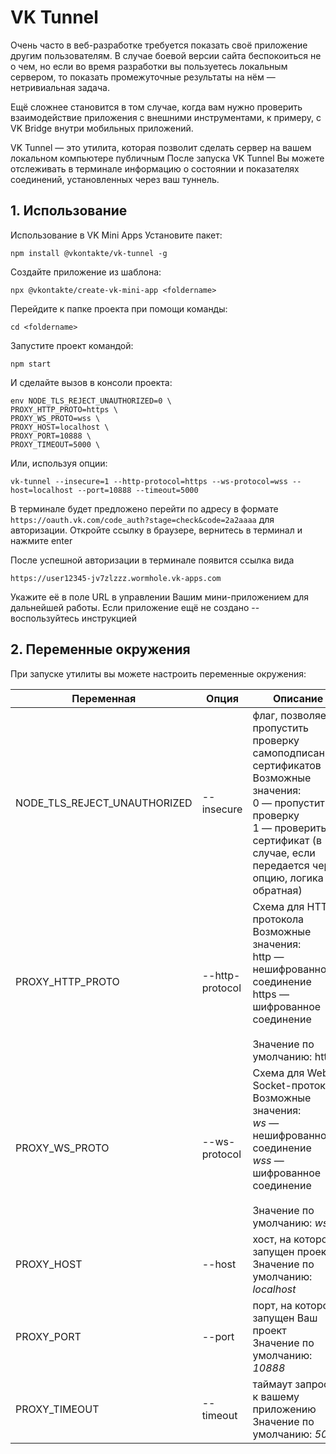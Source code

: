 # VK Tunnel

Очень часто в веб-разработке требуется показать своё приложение другим пользователям. В случае боевой версии сайта беспокоиться не о чем, но если во время разработки вы пользуетесь локальным сервером, то показать промежуточные результаты на нём — нетривиальная задача. 

Ещё сложнее становится в том случае, когда вам нужно проверить взаимодействие приложения с внешними инструментами, к примеру, с VK Bridge внутри мобильных приложений. 

VK Tunnel — это утилита, которая позволит сделать сервер на вашем локальном компьютере публичным
После запуска VK Tunnel Вы можете отслеживать в терминале информацию о состоянии и показателях соединений, установленных через ваш туннель. 


## 1. Использование

Использование в VK Mini Apps
Установите пакет:

    npm install @vkontakte/vk-tunnel -g

Создайте приложение из шаблона:

    npx @vkontakte/create-vk-mini-app <foldername>

Перейдите к папке проекта при помощи команды:

    cd <foldername>

Запустите проект командой:

    npm start

И сделайте вызов в консоли проекта:

    env NODE_TLS_REJECT_UNAUTHORIZED=0 \ 
    PROXY_HTTP_PROTO=https \ 
    PROXY_WS_PROTO=wss \ 
    PROXY_HOST=localhost \ 
    PROXY_PORT=10888 \ 
    PROXY_TIMEOUT=5000 \ 

Или, используя опции:    
    
    vk-tunnel --insecure=1 --http-protocol=https --ws-protocol=wss --host=localhost --port=10888 --timeout=5000

В терминале будет предложено перейти по адресу в формате 
`https://oauth.vk.com/code_auth?stage=check&code=2a2aaaa` для авторизации. Откройте ссылку в браузере, вернитесь в терминал и нажмите enter 

После успешной авторизации в терминале появится ссылка вида

    https://user12345-jv7zlzzz.wormhole.vk-apps.com

Укажите её в поле URL в управлении Вашим мини-приложением для дальнейшей работы. Если приложение ещё не создано -- воспользуйтесь инструкцией

## 2. Переменные окружения

При запуске утилиты вы можете настроить переменные окружения:

| Переменная | Опция | Описание       |
| ---------------------------- | -----|---------------------------------------------------------------------------------------------------------------------------------------------------- |
| NODE_TLS_REJECT_UNAUTHORIZED | --insecure | флаг, позволяет пропустить проверку самоподписанных сертификатов <br>Возможные значения: <br>0 — пропустить проверку<br>1 — проверить сертификат (в случае, если передается через опцию, логика обратная)         |
| PROXY_HTTP_PROTO             | --http-protocol |Схема для HTTP протокола<br>Возможные значения: <br>http — нешифрованное соединение <br>https — шифрованное соединение<br><br>Значение по умолчанию: http |
| PROXY_WS_PROTO               | --ws-protocol | Схема для Web Socket-протокола<br>Возможные значения: <br>*ws* — нешифрованное соединение <br>*wss* — шифрованное соединение<br><br>Значение по умолчанию: *ws* |
| PROXY_HOST                   | --host | хост, на котором запущен проект<br>Значение по умолчанию: *localhost*                                                                                       |
| PROXY_PORT                   | --port | порт, на котором запущен Ваш проект<br>Значение по умолчанию: *10888*                                                                                      |
| PROXY_TIMEOUT                | --timeout | таймаут запросов к вашему приложению<br>Значение по умолчанию: *5000*                                                                                      |
